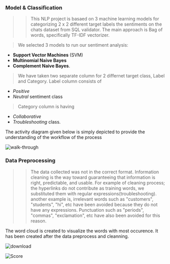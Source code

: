### **Model & Classification** 
>> This NLP project is basaed on 3 machine learning models for categorizing  2 x 2  different target labels the sentiments on the chats dataset from SQL validator. The main approach is Bag of words, specifically TF-IDF vectorizer.

>We selected 3 models to run our sentiment analysis: 
- **Support Vector Machines** (SVM) 
- **Multinomial Naive Bayes**  
- **Complement Naive Bayes**. 

>We have taken two separate column for 2 differnet target class, Label and Category. Label column consists of 
- _Positive_ 
- _Neutral_ sentiment class

>Category column is having 
- _Collaborative_ 
- _Troubleshooting_ class. 
>>
The activity diagram given below is simply depicted to provide the understanding of the workflow of the process

![walk-through](https://user-images.githubusercontent.com/83521671/220474513-0d0505a0-7990-4cf2-9d24-56396646790a.jpg)


### **Data Preprocessing**

>>The data collected was not in the correct format. Information cleaning is the way toward guaranteeing that information is right, predictable, and usable.
For example of cleaning process; the hyperlinks do not contribute as training words, we substituted them with regular expressions(troubleshooting). 
another example is, irrelevant words such as "customers", "students", "hi", etc have been avoided because they do not have any expressions. Punctuation such as "periods", "commas", "exclamation", etc have also been avoided for this reason.
>>
The word cloud is created to visualize the words with most occurence. It has been created after the data preprocess and cleanning.  

![download](https://user-images.githubusercontent.com/83521671/220476057-b3354b1f-fb3b-4f6e-9cca-872ed396b2ba.png)



![Score](https://user-images.githubusercontent.com/83521671/220477521-6f520912-ecdd-45ed-b7b5-0ef1b221c6b4.JPG)


